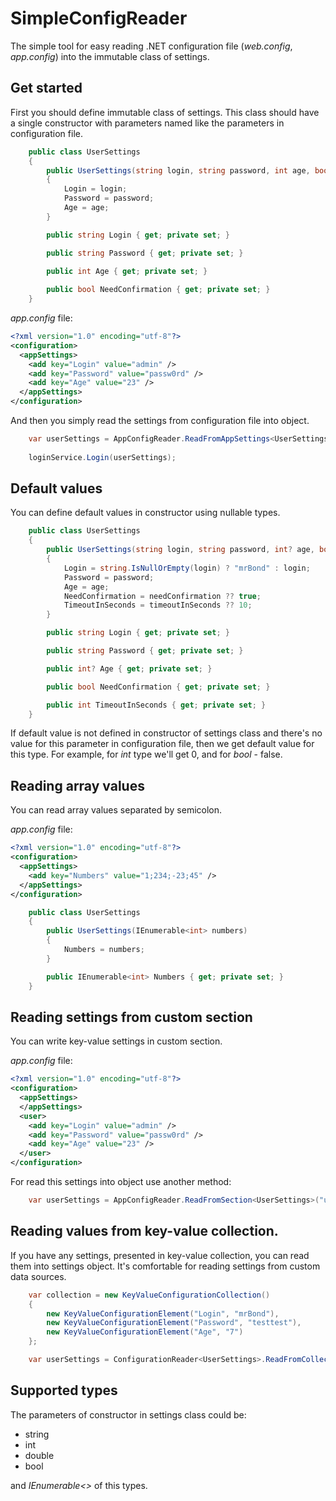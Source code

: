 # SimpleConfigReader
The simple tool for easy reading .NET configuration file (*web.config*, *app.config*) into the immutable class of settings.

## Get started
First you should define immutable class of settings.
This class should have a single constructor with parameters named like the parameters in configuration file.
```c#
    public class UserSettings
    {
        public UserSettings(string login, string password, int age, bool needConfirmation)
        {
            Login = login;
            Password = password;
            Age = age;
        }

        public string Login { get; private set; }

        public string Password { get; private set; }

        public int Age { get; private set; }
        
        public bool NeedConfirmation { get; private set; }
    }
```

*app.config* file:
```xml
<?xml version="1.0" encoding="utf-8"?>
<configuration>
  <appSettings>
    <add key="Login" value="admin" />
    <add key="Password" value="passw0rd" />
    <add key="Age" value="23" />
  </appSettings>
</configuration>
```
And then you simply read the settings from configuration file into object.
```c#
    var userSettings = AppConfigReader.ReadFromAppSettings<UserSettings>();
    
    loginService.Login(userSettings);
```
## Default values
You can define default values in constructor using nullable types.
```c#
    public class UserSettings
    {
        public UserSettings(string login, string password, int? age, bool? needConfirmation, int? timeoutInSeconds)
        {
            Login = string.IsNullOrEmpty(login) ? "mrBond" : login;
            Password = password;
            Age = age;
            NeedConfirmation = needConfirmation ?? true;
            TimeoutInSeconds = timeoutInSeconds ?? 10;
        }

        public string Login { get; private set; }

        public string Password { get; private set; }

        public int? Age { get; private set; }

        public bool NeedConfirmation { get; private set; }

        public int TimeoutInSeconds { get; private set; }
    }
```

If default value is not defined in constructor of settings class and there's no value for this parameter in configuration file, then we get default value for this type.
For example, for *int* type we'll get 0, and for *bool* - false.

## Reading array values
You can read array values separated by semicolon.

*app.config* file:
```xml
<?xml version="1.0" encoding="utf-8"?>
<configuration>
  <appSettings>
    <add key="Numbers" value="1;234;-23;45" />
  </appSettings>
</configuration>
```
```c#
    public class UserSettings
    {
        public UserSettings(IEnumerable<int> numbers)
        {
            Numbers = numbers;
        }

        public IEnumerable<int> Numbers { get; private set; }
    }
```

## Reading settings from custom section
You can write key-value settings in custom section.

*app.config* file:
```xml
<?xml version="1.0" encoding="utf-8"?>
<configuration>
  <appSettings>
  </appSettings>
  <user>
    <add key="Login" value="admin" />
    <add key="Password" value="passw0rd" />
    <add key="Age" value="23" />
  </user>
</configuration>
```
For read this settings into object use another method:

```c#
    var userSettings = AppConfigReader.ReadFromSection<UserSettings>("user");
```

## Reading values from key-value collection.
If you have any settings, presented in key-value collection, you can read them into settings object. It's comfortable for reading settings from custom data sources.
```c#
    var collection = new KeyValueConfigurationCollection()
    {
        new KeyValueConfigurationElement("Login", "mrBond"), 
        new KeyValueConfigurationElement("Password", "testtest"),
        new KeyValueConfigurationElement("Age", "7")
    };

    var userSettings = ConfigurationReader<UserSettings>.ReadFromCollection(collection);
```

## Supported types
The parameters of constructor in settings class could be:
 - string
 - int
 - double
 - bool
 
and *IEnumerable<>* of this types.
